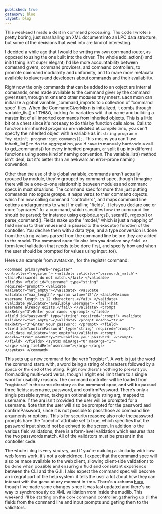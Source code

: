 ```yaml
---
published: true
category: blog
layout: blog
---
```


This weekend I made a dent in command processing. The code I wrote is pretty boring, just marshalling an XML document into an LPC data structure, but some of the decisions that went into are kind of interesting.

I decided a while ago that I would be writing my own command router, as opposed to using the one built into the driver. The whole add_action() and init() thing isn't super elegant; I'd like more accountability between command givers, command providers, and command controllers, to promote command modularity and uniformity, and to make more metadata available to players and developers about commands and their availability.

<!-- more -->

Right now the only commands that can be added to an object are internal commands, ones made available to the command giver by the command giver itself, through mixins and other modules they inherit. Each mixin can initialize a global variable _command_imports to a collection of "command spec" files. When the CommandGiverMixin is initialized, it combs through variable_list() of THISO, looking for variables with that name and building a master list of all imported commands from inherited objects. This is a little bit of a cheat since it's not easy to do this by function calls alone. Calls to functions in inherited programs are validated at compile time; you can't specify the inherited object with a variable as in: <code>string program = "my_mixin"; program::get_commands();</code>. This means you can't use inherit_list() to do the aggregation, you'd have to manually hardcode a call to get_commands() for every inherited program, or split it up into different functions using some kind of naming convention. The variable_list() method isn't ideal, but it's better than an awkward an error-prone naming convention.

Other than the use of this global variable, commands aren't actually grouped by module, they're grouped by command spec, though I imagine there will be a one-to-one relationship between modules and command specs in most situations. The command spec for more than just putting commands into logical groups. It maps verbs to their command objects, which I'm now calling command "controllers", and maps command line options and arguments to what I'm calling "fields". It lets you declare one or more "syntaxes" for a command, which specifies how the command line should be parsed; for instance using explode_args(), sscanf(), regexp() or parse_command(). Fields make up the "model," which is just a mapping of field names to their values and is passed to the execute() function of the controller. You declare them with a data type, and a type conversion is done from the string values parsed from the command line before they are added to the model. The command spec file also lets you declare any field- or form-level validation that needs to be done first, and specify how and when the user should be prompted for values using input_to().

Here's an example from avatar.xml, for the register command:

<code><pre>&lt;command primaryVerb="register" controller="register"&gt;
  &lt;validate validator="passwords_match"&gt;
    &lt;fail&gt;Passwords do not match.&lt;/fail&gt;
  &lt;/validate&gt;
  &lt;fields&gt;
    &lt;field id="username" type="string" required="prompt"&gt;
      &lt;validate validator="not_empty"&gt;&lt;/validate&gt;
      &lt;validate validator="max_length"&gt;
        &lt;param value="12"/&gt;
          &lt;fail&gt;Maximum username length is 12 characters.&lt;/fail&gt;
      &lt;/validate&gt;
      &lt;validate validator="available_username"&gt;
        &lt;fail&gt;That username already exists.&lt;/fail&gt;
      &lt;/validate&gt;
      &lt;prompt maxRetry="3"&gt;Enter your name: &lt;/prompt&gt;
    &lt;/field&gt;
    &lt;field id="password" type="string" required="prompt"&gt;
      &lt;validate validator="not_empty"&gt;&lt;/validate&gt;
      &lt;prompt noecho="true" maxRetry="3"&gt;Enter your password: &lt;/prompt&gt;
    &lt;/field&gt;
    &lt;field id="confirmPassword" type="string" required="prompt"&gt;
      &lt;validate validator="not_empty"&gt;&lt;/validate&gt;
      &lt;prompt noecho="true" maxRetry="3"&gt;Confirm your password: &lt;/prompt&gt;
    &lt;/field&gt;
  &lt;/fields&gt;
  &lt;syntax minArgs="0" maxArgs="1"&gt;
    &lt;args&gt;
      &lt;arg fieldRef="username"&gt;&lt;/arg&gt;
    &lt;/args&gt;
  &lt;/syntax&gt;
&lt;/command&gt;</pre></code>

This sets up a new command for the verb "register". A verb is just the word the command starts with, a word being a string of characters followed by a space or the end of the string. Right now there's nothing to prevent you from adding multi-word verbs, though I might end limit them to a single word for usability reasons. The command controller will be loaded from "register.c" in the same directory as the command spec, and will be passed three fields: username, password, and confirmPassword. There's only a single possible syntax, taking an optional single string arg, mapped to username. If the arg isn't provided, the user will be prompted for a username. Note that the user will also be prompted for the password and confirmPassword, since it is not possible to pass those as command line arguments or options. This is for security reasons; also note the password prompts have the "noecho" attribute set to true, which specifies that the password input should not be echoed to the screen. In addition to the various field validations, there is a form-level validation which ensures that the two passwords match. All of the validators must be present in the controller code.

The whole thing is very struts-y, and if you're noticing a similarity with how web forms work, it's not a coincidence. I expect that the command spec will also be made available to the web client, allowing client-side validations to be done when possible and ensuring a fluid and consistent experience between the CLI and the GUI. I also expect the command spec will become an integral part of the help system; it tells the user a lot about how they can interact with the game at any moment in time. There's a schema [here](https://github.com/bobalu113/gabbo/blob/master/mudlib/platform/.etc/command.xsd), though I've made some changes since it was last updated and there's no way to synchronously do XML validation from inside the mudlib. This weekend I'll be starting on the core command controller, gathering up all the fields from the command line and input prompts and getting them to the validators.
